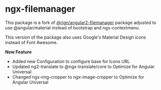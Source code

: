 # ngx-filemanager

This package is a fork of [@rign/angular2-filemanager](https://www.npmjs.com/package/@rign/angular2-filemanager) package adjusted to use @angular/material instead of bootstrap and ngx-contextmenu.

This version of the package also uses Google's Material Design icons instead of Font Awesome.

**New Feature**

* Added new Configuration to configure base for Icons URL
* Updated ng2-translate to @ngx-translate/core to Optimize for Angular Universal
* Changed ngx-img-cropper to ngx-image-cropper to Optimize for Angular Universal